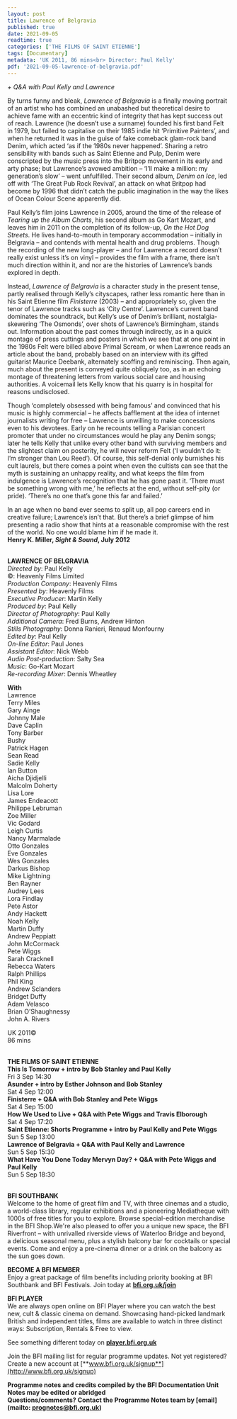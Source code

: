 ```yaml
---
layout: post
title: Lawrence of Belgravia
published: true
date: 2021-09-05
readtime: true
categories: ['THE FILMS OF SAINT ETIENNE']
tags: [Documentary]
metadata: 'UK 2011, 86 mins<br> Director: Paul Kelly'
pdf: '2021-09-05-lawrence-of-belgravia.pdf'
---
```


_+ Q&A with Paul Kelly and Lawrence_

By turns funny and bleak, _Lawrence of Belgravia_ is a finally moving portrait of an artist who has combined an unabashed but theoretical desire to achieve fame with an eccentric kind of integrity that has kept success out of reach. Lawrence (he doesn’t use a surname) founded his first band Felt in 1979, but failed to capitalise on their 1985 indie hit ‘Primitive Painters’, and when he returned it was in the guise of fake comeback glam-rock band Denim, which acted ‘as if the 1980s never happened’. Sharing a retro sensibility with bands such as Saint Etienne and Pulp, Denim were conscripted by the music press into the Britpop movement in its early and arty phase; but Lawrence’s avowed ambition – ‘I’ll make a million: my generation’s slow’ – went unfulfilled. Their second album, _Denim on Ice_, led off with ‘The Great Pub Rock Revival’, an attack on what Britpop had become by 1996 that didn’t catch the public imagination in the way the likes of Ocean Colour Scene apparently did.

Paul Kelly’s film joins Lawrence in 2005, around the time of the release of _Tearing up the Album Charts_, his second album as Go Kart Mozart, and leaves him in 2011 on the completion of its follow-up, _On the Hot Dog Streets_. He lives hand-to-mouth in temporary accommodation – initially in Belgravia – and contends with mental health and drug problems. Though the recording of the new long-player – and for Lawrence a record doesn’t really exist unless it’s on vinyl – provides the film with a frame, there isn’t much direction within it, and nor are the histories of Lawrence’s bands explored in depth.

Instead, _Lawrence of Belgravia_ is a character study in the present tense, partly realised through Kelly’s cityscapes, rather less romantic here than in his Saint Etienne film _Finisterre_ (2003) – and appropriately so, given the tenor of Lawrence tracks such as ‘City Centre’. Lawrence’s current band dominates the soundtrack, but Kelly’s use of Denim’s brilliant, nostalgia-skewering ‘The Osmonds’, over shots of Lawrence’s Birmingham, stands out. Information about the past comes through indirectly, as in a quick montage of press cuttings and posters in which we see that at one point in the 1980s Felt were billed above Primal Scream, or when Lawrence reads an article about the band, probably based on an interview with its gifted guitarist Maurice Deebank, alternately scoffing and reminiscing. Then again, much about the present is conveyed quite obliquely too, as in an echoing montage of threatening letters from various social care and housing authorities. A voicemail lets Kelly know that his quarry is in hospital for reasons undisclosed.

Though ‘completely obsessed with being famous’ and convinced that his music is highly commercial – he affects bafflement at the idea of internet journalists writing for free – Lawrence is unwilling to make concessions even to his devotees. Early on he recounts telling a Parisian concert promoter that under no circumstances would he play any Denim songs; later he tells Kelly that unlike every other band with surviving members and the slightest claim on posterity, he will never reform Felt (‘I wouldn’t do it: I’m stronger than Lou Reed’). Of course, this self-denial only burnishes his cult laurels, but there comes a point when even the cultists can see that the myth is sustaining an unhappy reality, and what keeps the film from indulgence is Lawrence’s recognition that he has gone past it. ‘There must be something wrong with me,’ he reflects at the end, without self-pity (or pride). ‘There’s no one that’s gone this far and failed.’

In an age when no band ever seems to split up, all pop careers end in creative failure; Lawrence’s isn’t that. But there’s a brief glimpse of him presenting a radio show that hints at a reasonable compromise with the rest of the world. No one would blame him if he made it.  
**Henry K. Miller, _Sight & Sound_, July 2012**
<br><br>


**LAWRENCE OF BELGRAVIA**  
_Directed by_: Paul Kelly  
©: Heavenly Films Limited  
_Production Company_: Heavenly Films  
_Presented by_: Heavenly Films  
_Executive Producer_: Martin Kelly  
_Produced by_: Paul Kelly  
_Director of Photography_: Paul Kelly  
_Additional Camera_: Fred Burns, Andrew Hinton  
_Stills Photography_: Donna Ranieri,  Renaud Monfourny  
_Edited by_: Paul Kelly  
_On-line Editor_: Paul Jones  
_Assistant Editor_: Nick Webb  
_Audio Post-production_: Salty Sea  
_Music_: Go-Kart Mozart  
_Re-recording Mixer_: Dennis Wheatley

**With**  
Lawrence  
Terry Miles  
Gary Ainge  
Johnny Male  
Dave Caplin  
Tony Barber  
Bushy  
Patrick Hagen  
Sean Read  
Sadie Kelly  
Ian Button  
Aicha Djidjelli  
Malcolm Doherty  
Lisa Lore  
James Endeacott  
Philippe Lebruman  
Zoe Miller  
Vic Godard  
Leigh Curtis  
Nancy Marmalade  
Otto Gonzales  
Eve Gonzales  
Wes Gonzales  
Darkus Bishop  
Mike Lightning  
Ben Rayner  
Audrey Lees  
Lora Findlay  
Pete Astor  
Andy Hackett  
Noah Kelly  
Martin Duffy  
Andrew Peppiatt  
John McCormack  
Pete Wiggs  
Sarah Cracknell  
Rebecca Waters  
Ralph Phillips  
Phil King  
Andrew Sclanders  
Bridget Duffy  
Adam Velasco  
Brian O’Shaughnessy  
John A. Rivers

UK 2011©  
86 mins
<br><br>

**THE FILMS OF SAINT ETIENNE**<br>
**This Is Tomorrow + intro by Bob Stanley and Paul Kelly**<br>
Fri 3 Sep 14:30<br>
**Asunder + intro by Esther Johnson  and Bob Stanley**<br>
Sat 4 Sep 12:00<br>
**Finisterre + Q&A with Bob Stanley and  Pete Wiggs**<br>
Sat 4 Sep 15:00<br>
**How We Used to Live + Q&A with Pete Wiggs and Travis Elborough**<br>
Sat 4 Sep 17:20<br>
**Saint Etienne: Shorts Programme  + intro by Paul Kelly and Pete Wiggs**<br>
Sun 5 Sep 13:00<br>
**Lawrence of Belgravia + Q&A with Paul Kelly and Lawrence**<br>
Sun 5 Sep 15:30<br>
**What Have You Done Today Mervyn Day?  + Q&A with Pete Wiggs and Paul Kelly**<br>
Sun 5 Sep 18:30<br>
<br>

**BFI SOUTHBANK**  
Welcome to the home of great film and TV, with three cinemas and a studio, a world-class library, regular exhibitions and a pioneering Mediatheque with 1000s of free titles for you to explore. Browse special-edition merchandise in the BFI Shop.We&#39;re also pleased to offer you a unique new space, the BFI Riverfront – with unrivalled riverside views of Waterloo Bridge and beyond, a delicious seasonal menu, plus a stylish balcony bar for cocktails or special events. Come and enjoy a pre-cinema dinner or a drink on the balcony as the sun goes down.  

**BECOME A BFI MEMBER**  
Enjoy a great package of film benefits including priority booking at BFI Southbank and BFI Festivals. Join today at [**bfi.org.uk/join**](http://www.bfi.org.uk/join)  

**BFI PLAYER**  
 We are always open online on BFI Player where you can watch the best new, cult &amp; classic cinema on demand. Showcasing hand-picked landmark British and independent titles, films are available to watch in three distinct ways: Subscription, Rentals &amp; Free to view.  

See something different today on [**player.bfi.org.uk**](https://player.bfi.org.uk)  

Join the BFI mailing list for regular programme updates. Not yet registered? Create a new account at [**www.bfi.org.uk/signup**](http://www.bfi.org.uk/signup)

**Programme notes and credits compiled by the BFI Documentation Unit  
Notes may be edited or abridged  
Questions/comments? Contact the Programme Notes team by [email](mailto: prognotes@bfi.org.uk)**

<!--stackedit_data:
eyJoaXN0b3J5IjpbNzQ4OTg1NTMzXX0=
-->
